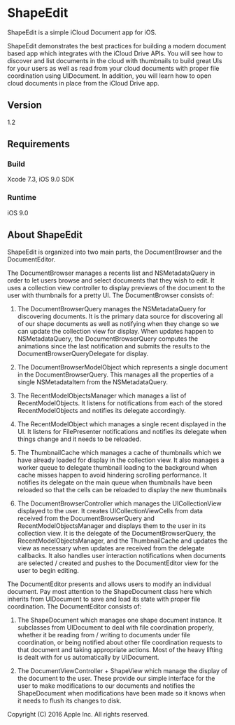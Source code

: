 # ShapeEdit

ShapeEdit is a simple iCloud Document app for iOS.

ShapeEdit demonstrates the best practices for building a modern document based app which integrates with the iCloud Drive APIs. You will see how to discover and list documents in the cloud with thumbnails to build great UIs for your users as well as read from your cloud documents with proper file coordination using UIDocument. In addition, you will learn how to open cloud documents in place from the iCloud Drive app.

## Version

1.2

## Requirements

### Build

Xcode 7.3, iOS 9.0 SDK

### Runtime

iOS 9.0

## About ShapeEdit

ShapeEdit is organized into two main parts, the DocumentBrowser and the DocumentEditor.

The DocumentBrowser manages a recents list and NSMetadataQuery in order to let users browse and select documents that they wish to edit. It uses a collection view controller to display previews of the document to the user with thumbnails for a pretty UI. The DocumentBrowser consists of:

1. The DocumentBrowserQuery manages the NSMetadataQuery for discovering documents. It is the primary data source for discovering all of our shape documents as well as notifying when they change so we can update the collection view for display. When updates happen to NSMetadataQuery, the DocumentBrowserQuery computes the animations since the last notification and submits the results to the DocumentBrowserQueryDelegate for display.

2. The DocumentBrowserModelObject which represents a single document in the DocumentBrowserQuery. This manages all the properties of a single NSMetadataItem from the NSMetadataQuery.

3. The RecentModelObjectsManager which manages a list of RecentModelObjects. It listens for notifications from each of the stored RecentModelObjects and notifies its delegate accordingly.

4. The RecentModelObject which manages a single recent displayed in the UI. It listens for FilePresenter notifications and notifies its delegate when things change and it needs to be reloaded.

5. The ThumbnailCache which manages a cache of thumbnails which we have already loaded for display in the collection view. It also manages a worker queue to delegate thumbnail loading to the background when cache misses happen to avoid hindering scrolling performance. It notifies its delegate on the main queue when thumbnails have been reloaded so that the cells can be reloaded to display the new thumbnails

6. The DocumentBrowserController which manages the UICollectionView displayed to the user. It creates UICollectionViewCells from data received from the DocumentBrowserQuery and RecentModelObjectsManager and displays them to the user in its collection view. It is the delegate of the DocumentBrowserQuery, the RecentModelObjectsManager, and the ThumbnailCache and updates the view as necessary when updates are received from the delegate callbacks. It also handles user interaction notifications when documents are selected / created and pushes to the DocumentEditor view for the user to begin editing.

The DocumentEditor presents and allows users to modify an individual document. Pay most attention to the ShapeDocument class here which inherits from UIDocument to save and load its state with proper file coordination. The DocumentEditor consists of:

1. The ShapeDocument which manages one shape document instance. It subclasses from UIDocument to deal with file coordination properly, whether it be reading from / writing to documents under file coordination, or being notified about other file coordination requests to that document and taking appropriate actions. Most of the heavy lifting is dealt with for us automatically by UIDocument.

2. The DocumentViewController + ShapeView which manage the display of the document to the user. These provide our simple interface for the user to make modifications to our documents and notifies the ShapeDocument when modifications have been made so it knows when it needs to flush its changes to disk.

Copyright (C) 2016 Apple Inc. All rights reserved.